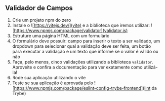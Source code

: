 ## Validador de Campos

1. Crie um projeto npm do zero
2. Instale o ![https://vitejs.dev/](vite) e a biblioteca que iremos utilizar: ![https://www.npmjs.com/package/validator](validator.js)
3. Estruture uma página HTML com um formulário
4. O formulário deve possuir: campo para inserir o texto a ser validado, um dropdown para selecionar qual a validação deve ser feita, um botão para executar a validação e um texto que informe se o valor é válido ou não
5. Faça, pelo menos, cinco validações utilizando a biblioteca `validator`. Aproveite e confira a documentação para ver exatamente como utilizá-la!
6. Rode sua aplicação utilizando o vite
7. Teste se sua aplicação é aprovada pelo ![https://www.npmjs.com/package/eslint-config-trybe-frontend](lint da Trybe)
